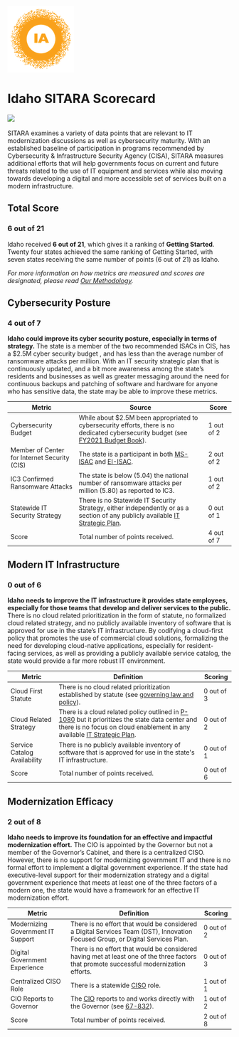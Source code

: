 ![image](https://github.com/internetassociation/SITARA/blob/main/Assets/IA_Mark.png)

# Idaho SITARA Scorecard

<img src="https://upload.wikimedia.org/wikipedia/commons/thumb/a/a4/Flag_of_Idaho.svg/609px-Flag_of_Idaho.svg.png" width="100" />

SITARA examines a variety of data points that are relevant to IT modernization discussions as well as cybersecurity maturity. With an established baseline of participation in programs recommended by Cybersecurity & Infrastructure Security Agency (CISA), SITARA measures additional efforts that will help governments focus on current and future threats related to the use of IT equipment and services while also moving towards developing a digital and more accessible set of services built on a modern infrastructure.

## Total Score

### 6 out of 21

Idaho received **6 out of 21**, which gives it a ranking of **Getting Started**. Twenty four states achieved the same ranking of Getting Started, with seven states receiving the same number of points (6 out of 21) as Idaho.

*For more information on how metrics are measured and scores are designated, please read [Our Methodology](https://github.com/internetassociation/SITARA/blob/main/Data/Individual-Data/Our-Methodology.md).*

## Cybersecurity Posture

### 4 out of 7

**Idaho could improve its cyber security posture, especially in terms of strategy.** The state is a member of the two recommended ISACs in CIS, has a $2.5M cyber security budget , and has less than the average number of ransomware attacks per million. With an IT security strategic plan that is continuously updated, and a bit more awareness among the state’s residents and businesses as well as greater messaging around the need for continuous backups and patching of software and hardware for anyone who has sensitive data, the state may be able to improve these metrics.

Metric | Source | Score
--- | --- | ---
Cybersecurity Budget | While about $2.5M been appropriated to cybersecurity efforts, there is no dedicated cybersecurity budget (see [FY2021 Budget Book](https://legislature.idaho.gov/wp-content/uploads/budget/publications/Legislative-Budget-Book/2020/Legislative%20Budget%20Book.pdf)). | 1 out of 2
Member of Center for Internet Security (CIS) | The state is a participant in both [MS-ISAC](https://www.cisecurity.org/partners-state-government/) and [EI-ISAC](https://www.cisecurity.org/ei-isac/partners-ei-isac/). | 2 out of 2
IC3 Confirmed Ransomware Attacks | The state is below (5.04) the national number of ransomware attacks per million (5.80) as reported to IC3. | 1 out of 2
Statewide IT Security Strategy | There is no Statewide IT Security Strategy, either independently or as a section of any publicly available [IT Strategic Plan](https://its.idaho.gov/it-strategic-planning/). | 0 out of 1
Score | Total number of points received. | 4 out of 7

## Modern IT Infrastructure

### 0 out of 6

**Idaho needs to improve the IT infrastructure it provides state employees, especially for those teams that develop and deliver services to the public.** There is no cloud related prioritization in the form of statute, no formalized cloud related strategy, and no publicly available inventory of software that is approved for use in the state’s IT infrastructure. By codifying a cloud-first policy that promotes the use of commercial cloud solutions, formalizing the need for developing cloud-native applications, especially for resident-facing services, as well as providing a publicly available service catalog, the state would provide a far more robust IT environment.

Metric | Definition | Scoring
--- | --- | ---
Cloud First Statute | There is no cloud related prioritization established by statute (see [governing law and policy](https://purchasing.idaho.gov/governing-laws-and-policies/)). | 0 out of 3
Cloud Related Strategy | There is a cloud related policy outlined in [P-1080](https://ita.idaho.gov/resources/#policies) but it prioritizes the state data center and there is no focus on cloud enablement in any available [IT Strategic Plan](https://its.idaho.gov/it-strategic-planning/). | 0 out of 2
Service Catalog Availability | There is no publicly available inventory of software that is approved for use in the state's IT infrastructure. | 0 out of 1
Score | Total number of points received. | 0 out of 6

## Modernization Efficacy

### 2 out of 8

**Idaho needs to improve its foundation for an effective and impactful modernization effort.** The CIO is appointed by the Governor but not a member of the Governor’s Cabinet, and there is a centralized CISO. However, there is no support for modernizing government IT and there is no formal effort to implement a digital government experience. If the state had executive-level support for their modernization strategy and a digital government experience that meets at least one of the three factors of a modern one, the state would have a framework for an effective IT modernization effort.

Metric | Definition | Scoring
--- | --- | ---
Modernizing Government IT Support | There is no effort that would be considered a Digital Services Team (DST), Innovation Focused Group, or Digital Services Plan. | 0 out of 2
Digital Government Experience | There is no effort that would be considered having met at least one of the three factors that promote successful modernization efforts. | 0 out of 3
Centralized CISO Role  | There is a statewide [CISO](https://ita.idaho.gov/the-ita/#support) role. | 1 out of 1
CIO Reports to Governor | The [CIO](https://ita.idaho.gov/the-ita/#support) reports to and works directly with the Governor (see [67-832](https://legislature.idaho.gov/statutesrules/idstat/Title67/T67CH8/SECT67-832/)). | 1 out of 2
Score | Total number of points received. | 2 out of 8